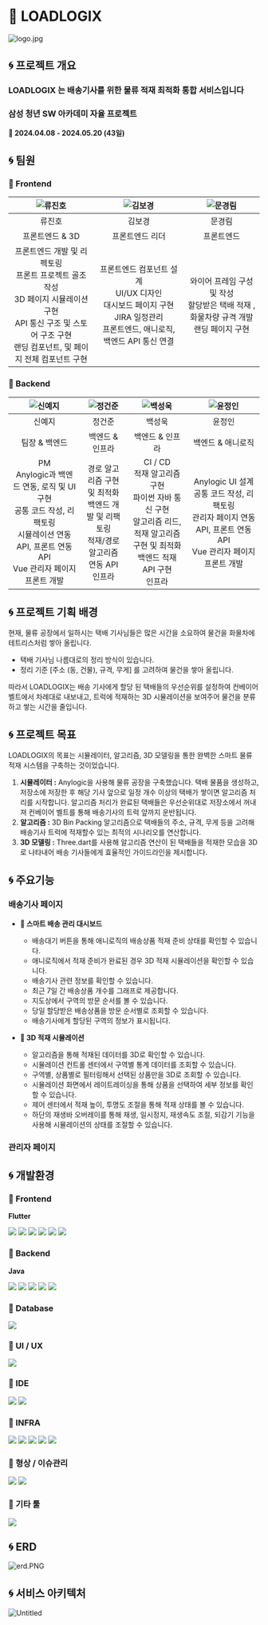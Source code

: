 # 🚚 LOADLOGIX 

![logo.jpg](./etc/assets/logo2.png)

## 🌀 프로젝트 개요
### LOADLOGIX 는 배송기사를 위한 물류 적재 최적화 통합 서비스입니다 
<h3><strong>삼성 청년 SW 아카데미 자율 프로젝트</strong></h3>

<strong>📅 2024.04.08 - 2024.05.20 (43일)</strong>

## 🌀 팀원

### 📍 Frontend

|![류진호](/etc/assets/류진호.jpg)|![김보경](/etc/assets/김보경.jpg)|![문경림]()|
|:--:|:--:|:--:|
|류진호|김보경|문경림|
|프론트엔드 & 3D|프론트엔드 리더|프론트엔드|
|프론트엔드 개발 및 리펙토링<br>프론트 프로젝트 골조 작성<br>3D 페이지 시뮬레이션 구현<br>API 통신 구조 및 스토어 구조 구현<br>랜딩 컴포넌트, 및 페이지 전체 컴포넌트 구현|프론트엔드 컴포넌트 설계<br>UI/UX 디자인<br>대시보드 페이지 구현<br>JIRA 일정관리<br>프론트엔드, 애니로직, 백엔드 API 통신 연결|와이어 프레임 구성 및 작성<br>할당받은 택배 적재 , 화물차량 규격 개발<br>랜딩 페이지 구현|

### 📍 Backend

|![신예지](/etc/assets/신예지.png)|![정건준](/etc/assets/정건준.jpg)|![백성욱](/etc/assets/백성욱.jpg)|![윤정인]()|
|:--:|:--:|:--:|:--:|
|신예지|정건준|백성욱|윤정인|
|팀장 & 백엔드|백엔드 & 인프라|백엔드 & 인프라|백엔드 & 애니로직|
|PM<br>Anylogic과 백엔드 연동, 로직 및 UI 구현<br>공통 코드 작성, 리팩토링<br>시뮬레이션 연동 API, 프론트 연동 API<br>Vue 관리자 페이지 프론트 개발|경로 알고리즘 구현 및 최적화<br>백엔드 개발 및 리팩토링<br>적재/경로 알고리즘 연동 API<br>인프라|CI / CD<br>적재 알고리즘 구현<br>파이썬 자바 통신 구현<br>알고리즘 리드, 적재 알고리즘 구현 및 최적화<br>백엔드 적재 API 구현<br>인프라|Anylogic UI 설계<br>공통 코드 작성, 리팩토링<br>관리자 페이지 연동 API, 프론트 연동 API<br>Vue 관리자 페이지 프론트 개발|

## 🌀 프로젝트 기획 배경

현재, 물류 공장에서 일하시는 택배 기사님들은 많은 시간을 소요하여 물건을 화물차에 테트리스처럼 쌓아 올립니다.

- 택배 기사님 나름대로의 정리 방식이 있습니다.
- 정리 기준 [주소 (동, 건물), 규격, 무게] 를 고려하여 물건을 쌓아 올립니다.

따라서 LOADLOGIX는 배송 기사에게 할당 된 택배들의 우선순위를 설정하여 컨베이어 벨트에서 차례대로 내보내고, 트럭에 적재하는 3D 시뮬레이션을 보여주어 물건을 분류하고 쌓는 시간을 줄입니다.

## 🌀 프로젝트 목표

LOADLOGIX의 목표는 시뮬레이터, 알고리즘, 3D 모델링을 통한 완벽한 스마트 물류 적재 시스템을 구축하는 것이었습니다.

1. **시뮬레이터 :**  Anylogic을 사용해 물류 공장을 구축했습니다. 택배 물품을 생성하고, 저장소에 저장한 후 해당 기사 앞으로 일정 개수 이상의 택배가 쌓이면 알고리즘 처리를 시작합니다. 알고리즘 처리가 완료된 택배들은 우선순위대로 저장소에서 꺼내져 컨베이어 벨트를 통해 배송기사의 트럭 앞까지 운반됩니다.
2. **알고리즘  :** 3D Bin Packing 알고리즘으로 택배들의 주소, 규격, 무게 등을 고려해 배송기사 트럭에 적재할수 있는 최적의 시나리오를 연산합니다.
3. **3D 모델링 :** Three.dart를 사용해 알고리즘 연산이 된 택배들을 적재한 모습을 3D로 나타내어 배송 기사들에게 효율적인 가이드라인을 제시합니다.

## 🌀 주요기능

### 배송기사 페이지

- **📍 스마트 배송 관리 대시보드**
    - 배송대기 버튼을 통해 애니로직의 배송상품 적재 준비 상태를 확인할 수 있습니다.
    - 애니로직에서 적재 준비가 완료된 경우 3D 적재 시뮬레이션을 확인할 수 있습니다.
    - 배송기사 관련 정보를 확인할 수 있습니다.
    - 최근 7일 간 배송상품 개수를 그래프로 제공합니다.
    - 지도상에서 구역의 방문 순서를 볼 수 있습니다.
    - 당일 할당받은 배송상품을 방문 순서별로 조회할 수 있습니다.
    - 배송기사에게 할당된 구역의 정보가 표시됩니다.
    
- **📍 3D 적재 시뮬레이션**
    - 알고리즘을 통해 적재된 데이터를 3D로 확인할 수 있습니다.
    - 시뮬레이션 컨트롤 센터에서 구역별 통계 데이터를 조회할 수 있습니다.
    - 구역별, 상품별로 필터링해서 선택된 상품만을 3D로 조회할 수 있습니다.
    - 시뮬레이션 화면에서 레이트레이싱을 통해 상품을 선택하여 세부 정보를 확인할 수 있습니다.
    - 제어 센터에서 적재 높이, 투명도 조절을 통해  적재 상태를 볼 수 있습니다.
    - 하단의 재생바 오버레이를 통해 재생, 일시정지, 재생속도 조절, 되감기 기능을 사용해 시뮬레이션의 상태를 조절할 수 있습니다.

### 관리자 페이지

## 🌀 개발환경

### 📍 Frontend

<p><strong>Flutter</strong></p>
    <div>
    <img src="https://img.shields.io/badge/Flutter 3.19.5-02569B?style=for-the-badge&logo=Flutter&logoColor=white">
    <img src="https://img.shields.io/badge/Dart 3.3.3-0175C2?style=for-the-badge&logo=Dart&logoColor=white">
    <img src="https://img.shields.io/badge/DevTools 2.31.1-0A0A0A?style=for-the-badge&logo=dev.to&logoColor=white">
    <img src="https://img.shields.io/badge/Three_dart 0.0.16-0175C2?style=for-the-badge&logo=Dart&logoColor=white">
    <img src="https://img.shields.io/badge/Google_maps_flutter 2.2.8-4285F4?style=for-the-badge&logo=Google Maps&logoColor=white">
    <img src="https://img.shields.io/badge/Google_maps_flutter_web: ^0.5.7-4285F4?style=for-the-badge&logo=Google Maps&logoColor=white">
    </div>

### 📍 Backend

<p><strong>Java</strong></p>
    <div>
    <img src="https://img.shields.io/badge/Java OpenJDK 21-000000?style=for-the-badge&logo=OpenJDK&logoColor=white">
    <img src="https://img.shields.io/badge/Spring Boot 3.2.5-6DB33F?style=for-the-badge&logo=Spring Boot&logoColor=white">
    <img src="https://img.shields.io/badge/Spring Data JPA-6DB33F?style=for-the-badge&logo=Spring Boot&logoColor=white">
    <img src="https://img.shields.io/badge/Lombok-6DB33F?style=for-the-badge&logo=Spring Boot&logoColor=white">
    <img src="https://img.shields.io/badge/Gradle 8.7-02303A?style=for-the-badge&logo=Gradle&logoColor=white">
    </div>

### 📍 Database
<img src="https://img.shields.io/badge/MySQL 8.0.34-4479A1?style=for-the-badge&logo=MySQL&logoColor=white">

### 📍 UI / UX
<img src="https://img.shields.io/badge/Figma-F24E1E?style=for-the-badge&logo=Figma&logoColor=white">

### 📍 IDE
<div>
<img src="https://img.shields.io/badge/IntelliJ IDEA 2023.3.3-000000?style=for-the-badge&logo=IntelliJ IDEA&logoColor=white">
<img src="https://img.shields.io/badge/Visual Studio Code 1.89.1-007ACC?style=for-the-badge&logo=Visual Studio Code&logoColor=white">

</div>

### 📍 INFRA
<div>
<img src="https://img.shields.io/badge/Jenkins-D24939?style=for-the-badge&logo=Jenkins&logoColor=white">
<img src="https://img.shields.io/badge/Docker-2496ED?style=for-the-badge&logo=Docker&logoColor=white">
<img src="https://img.shields.io/badge/Docker-compose-2496ED?style=for-the-badge&logo=Docker&logoColor=white">
<img src="https://img.shields.io/badge/NginX-009639?style=for-the-badge&logo=NGINX&logoColor=white">
<img src="https://img.shields.io/badge/Potainer-13BEF9?style=for-the-badge&logo=Portainer&logoColor=white">
</div>

### 📍 형상 / 이슈관리
<div>
<img src="https://img.shields.io/badge/Gitlab-FC6D26?style=for-the-badge&logo=GitLab&logoColor=white">
<img src="https://img.shields.io/badge/Jira-0052CC?style=for-the-badge&logo=Jira&logoColor=white">
</div>

### 📍 기타 툴
<img src="https://img.shields.io/badge/Postman 11.1.2-FF6C37?style=for-the-badge&logo=Postman&logoColor=white">

## 🌀 ERD

![erd.PNG](./etc/assets/erd.png)

## 🌀 서비스 아키텍처

![Untitled](./etc/assets/service_architecture.png)
